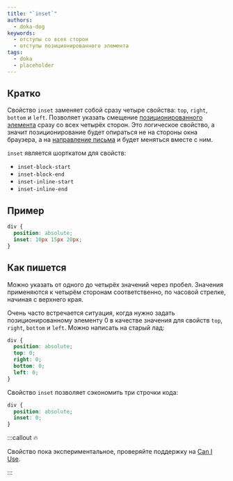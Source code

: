 ```yaml
---
title: "`inset`"
authors:
  - doka-dog
keywords:
  - отступы со всех сторон
  - отступы позиционированного элемента
tags:
  - doka
  - placeholder
---
```


## Кратко

Свойство `inset` заменяет собой сразу четыре свойства: `top`, `right`, `bottom` и `left`. Позволяет указать смещение [позиционированного элемента](/css/position) сразу со всех четырёх сторон. Это логическое свойство, а значит позиционирование будет опираться не на стороны окна браузера, а на [направление письма](/css/writing-mode) и будет меняться вместе с ним.

`inset` является шорткатом для свойств:

- `inset-block-start`
- `inset-block-end`
- `inset-inline-start`
- `inset-inline-end`

## Пример

```css
div {
  position: absolute;
  inset: 10px 15px 20px;
}
```

## Как пишется

Можно указать от одного до четырёх значений через пробел. Значения применяются к четырём сторонам соответственно, по часовой стрелке, начиная с верхнего края.

Очень часто встречается ситуация, когда нужно задать позиционированному элементу 0 в качестве значения для свойств `top`, `right`, `bottom` и `left`. Можно написать на старый лад:

```css
div {
  position: absolute;
  top: 0;
  right: 0;
  bottom: 0;
  left: 0;
}
```

Свойство `inset` позволяет сэкономить три строчки кода:

```css
div {
  position: absolute;
  inset: 0;
}
```

:::callout 🔥

Свойство пока экспериментальное, проверяйте поддержку на [Can I Use](https://caniuse.com/mdn-css_properties_inset).

:::
